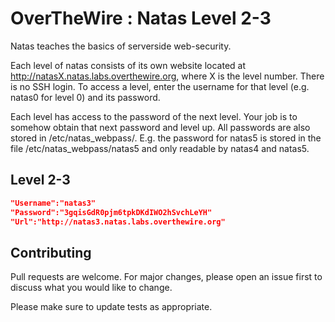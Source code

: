 # OverTheWire : Natas Level 2-3

Natas teaches the basics of serverside web-security.

Each level of natas consists of its own website located at http://natasX.natas.labs.overthewire.org, where X is the level number. There is no SSH login. To access a level, enter the username for that level (e.g. natas0 for level 0) and its password.

Each level has access to the password of the next level. Your job is to somehow obtain that next password and level up. All passwords are also stored in /etc/natas_webpass/. E.g. the password for natas5 is stored in the file /etc/natas_webpass/natas5 and only readable by natas4 and natas5.



## Level 2-3
```json
"Username":"natas3"
"Password":"3gqisGdR0pjm6tpkDKdIWO2hSvchLeYH"
"Url":"http://natas3.natas.labs.overthewire.org"
```





## Contributing

Pull requests are welcome. For major changes, please open an issue first
to discuss what you would like to change.

Please make sure to update tests as appropriate.

